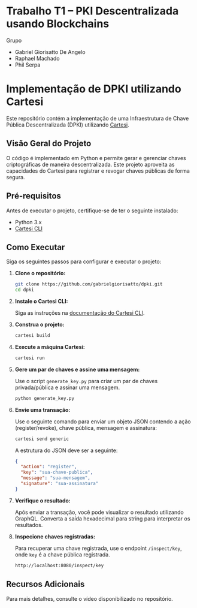 # Trabalho T1 – PKI Descentralizada usando Blockchains
Grupo
*   Gabriel Giorisatto De Angelo
*   Raphael Machado
*   Phil Serpa

# Implementação de DPKI utilizando Cartesi

Este repositório contém a implementação de uma Infraestrutura de Chave Pública Descentralizada (DPKI) utilizando [Cartesi](https://cartesi.io/).

## Visão Geral do Projeto

O código é implementado em Python e permite gerar e gerenciar chaves criptográficas de maneira descentralizada. Este projeto aproveita as capacidades do Cartesi para registrar e revogar chaves públicas de forma segura.

## Pré-requisitos

Antes de executar o projeto, certifique-se de ter o seguinte instalado:

- Python 3.x
- [Cartesi CLI](https://cartesi.io/docs/next/machine/cli/)

## Como Executar

Siga os seguintes passos para configurar e executar o projeto:

1. **Clone o repositório:**

   ```bash
   git clone https://github.com/gabrielgiorisatto/dpki.git
   cd dpki
   ```

2. **Instale o Cartesi CLI:**

   Siga as instruções na [documentação do Cartesi CLI](https://cartesi.io/docs/next/machine/cli/).

3. **Construa o projeto:**

   ```bash
   cartesi build
   ```

4. **Execute a máquina Cartesi:**

   ```bash
   cartesi run
   ```

5. **Gere um par de chaves e assine uma mensagem:**

   Use o script `generate_key.py` para criar um par de chaves privada/pública e assinar uma mensagem.

   ```bash
   python generate_key.py
   ```

6. **Envie uma transação:**

   Use o seguinte comando para enviar um objeto JSON contendo a ação (register/revoke), chave pública, mensagem e assinatura:

   ```bash
   cartesi send generic
   ```

   A estrutura do JSON deve ser a seguinte:

   ```json
   {
     "action": "register",
     "key": "sua-chave-publica",
     "message": "sua-mensagem",
     "signature": "sua-assinatura"
   }
   ```

7. **Verifique o resultado:**

   Após enviar a transação, você pode visualizar o resultado utilizando GraphQL. Converta a saída hexadecimal para string para interpretar os resultados.

8. **Inspecione chaves registradas:**

   Para recuperar uma chave registrada, use o endpoint `/inspect/key`, onde `key` é a chave pública registrada.

   ```bash
   http://localhost:8080/inspect/key
   ```

## Recursos Adicionais

Para mais detalhes, consulte o vídeo disponibilizado no repositório.